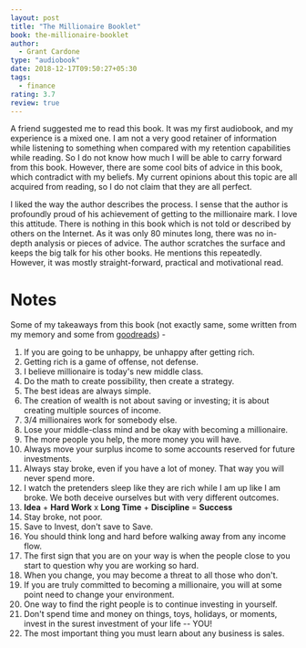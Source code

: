 ```yaml
---
layout: post
title: "The Millionaire Booklet"
book: the-millionaire-booklet
author:
  - Grant Cardone
type: "audiobook"
date: 2018-12-17T09:50:27+05:30
tags:
  - finance
rating: 3.7
review: true
---
```


<!-- {{< figure type="margin" src="/images/books/the-millionaire-booklet.jpg" rating="3.7" title="The Millionaire Booklet">}} -->

A friend suggested me to read this book. It was my first audiobook, and my experience is a mixed one. I am not a very good retainer of information while listening to something when compared with my retention capabilities while reading. So I do not know how much I will be able to carry forward from this book. However, there are some cool bits of advice in this book, which contradict with my beliefs. My current opinions about this topic are all acquired from reading, so I do not claim that they are all perfect.

I liked the way the author describes the process. I sense that the author is profoundly proud of his achievement of getting to the millionaire mark. I love this attitude. There is nothing in this book which is not told or described by others on the Internet. As it was only 80 minutes long, there was no in-depth analysis or pieces of advice. The author scratches the surface and keeps the big talk for his other books. He mentions this repeatedly. However, it was mostly straight-forward, practical and motivational read.

# Notes
Some of my takeaways from this book (not exactly same, some written from my memory and some from [goodreads](https://www.goodreads.com/book/show/31430654-the-millionaire-booklet)) -

1. If you are going to be unhappy, be unhappy after getting rich.
2. Getting rich is a game of offense, not defense.
3. I believe millionaire is today's new middle class.
4. Do the math to create possibility, then create a strategy.
5. The best ideas are always simple.
6. The creation of wealth is not about saving or investing; it is about creating multiple sources of income.
7. 3/4 millionaires work for somebody else.
8. Lose your middle-class mind and be okay with becoming a millionaire.
9. The more people you help, the more money you will have.
10. Always move your surplus income to some accounts reserved for future investments.
11. Always stay broke, even if you have a lot of money. That way you will never spend more.
12. I watch the pretenders sleep like they are rich while I am up like I am broke. We both deceive ourselves but with very different outcomes.
13. **Idea** + **Hard Work** x **Long Time** + **Discipline** = **Success**
14. Stay broke, not poor.
15. Save to Invest, don't save to Save.
16. You should think long and hard before walking away from any income flow.
17. The first sign that you are on your way is when the people close to you start to question why you are working so hard.
18. When you change, you may become a threat to all those who don't.
19. If you are truly committed to becoming a millionaire, you will at some point need to change your environment.
20. One way to find the right people is to continue investing in yourself.
21. Don't spend time and money on things, toys, holidays, or moments, invest in the surest investment of your life -- YOU!
22. The most important thing you must learn about any business is sales.